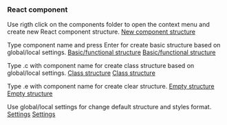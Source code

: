 ### React component

Use rigth click on the components folder to open the context menu and create new React component structure.
[New component structure](./assets/11.png)

Type component name and press Enter for create basic structure based on global/local settings.
[Basic/functional structure](./assets/12.png)
[Basic/functional structure](./assets/15.png)

Type .c with component name for create class structure based on global/local settings.
[Class structure](./assets/13.png)
[Class structure](./assets/16.png)

Type .e with component name for create clear structure.
[Empty structure](./assets/14.png)
[Empty structure](./assets/17.png)

Use global/local settings for change default structure and styles format.
[Settings](./assets/18.png)
[Settings](./assets/19.png)
